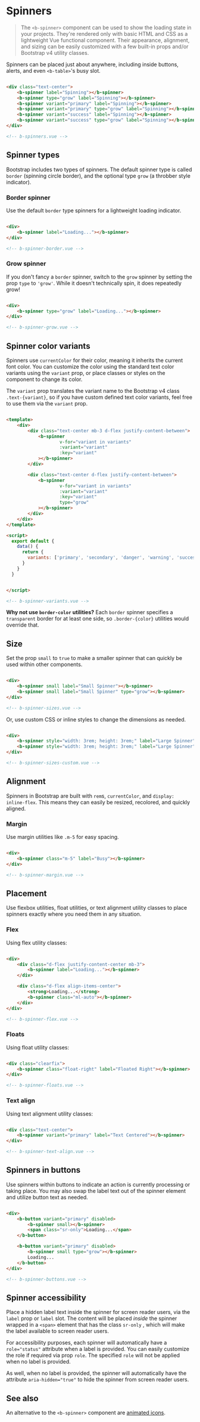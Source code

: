 # Spinners

> The `<b-spinner>` component can be used to show the loading state in your projects. They're
> rendered only with basic HTML and CSS as a lightweight Vue functional component. Their appearance,
> alignment, and sizing can be easily customized with a few built-in props and/or Bootstrap v4
> utility classes.

Spinners can be placed just about anywhere, including inside buttons, alerts, and even `<b-table>`'s busy slot.

```html

<div class="text-center">
    <b-spinner label="Spinning"></b-spinner>
    <b-spinner type="grow" label="Spinning"></b-spinner>
    <b-spinner variant="primary" label="Spinning"></b-spinner>
    <b-spinner variant="primary" type="grow" label="Spinning"></b-spinner>
    <b-spinner variant="success" label="Spinning"></b-spinner>
    <b-spinner variant="success" type="grow" label="Spinning"></b-spinner>
</div>

<!-- b-spinners.vue -->
```

## Spinner types

Bootstrap includes two types of spinners. The default spinner type is called `border` (spinning circle border), and the
optional type `grow` (a throbber style indicator).

### Border spinner

Use the default `border` type spinners for a lightweight loading indicator.

```html

<div>
    <b-spinner label="Loading..."></b-spinner>
</div>

<!-- b-spinner-border.vue -->
```

### Grow spinner

If you don't fancy a `border` spinner, switch to the `grow` spinner by setting the prop `type` to
`'grow'`. While it doesn't technically spin, it does repeatedly grow!

```html

<div>
    <b-spinner type="grow" label="Loading..."></b-spinner>
</div>

<!-- b-spinner-grow.vue -->
```

## Spinner color variants

Spinners use `currentColor` for their color, meaning it inherits the current font color. You can customize the color
using the standard text color variants using the `variant` prop, or place classes or styles on the component to change
its color.

The `variant` prop translates the variant name to the Bootstrap v4 class `.text-{variant}`, so if you have custom
defined text color variants, feel free to use them via the `variant` prop.

```html

<template>
    <div>
        <div class="text-center mb-3 d-flex justify-content-between">
            <b-spinner
                    v-for="variant in variants"
                    :variant="variant"
                    :key="variant"
            ></b-spinner>
        </div>

        <div class="text-center d-flex justify-content-between">
            <b-spinner
                    v-for="variant in variants"
                    :variant="variant"
                    :key="variant"
                    type="grow"
            ></b-spinner>
        </div>
    </div>
</template>

<script>
  export default {
    data() {
      return {
        variants: ['primary', 'secondary', 'danger', 'warning', 'success', 'info', 'light', 'dark']
      }
    }
  }


</script>

<!-- b-spinner-variants.vue -->
```

**Why not use `border-color` utilities?** Each `border` spinner specifies a `transparent` border for at least one side,
so `.border-{color}` utilities would override that.

## Size

Set the prop `small` to `true` to make a smaller spinner that can quickly be used within other components.

```html

<div>
    <b-spinner small label="Small Spinner"></b-spinner>
    <b-spinner small label="Small Spinner" type="grow"></b-spinner>
</div>

<!-- b-spinner-sizes.vue -->
```

Or, use custom CSS or inline styles to change the dimensions as needed.

```html

<div>
    <b-spinner style="width: 3rem; height: 3rem;" label="Large Spinner"></b-spinner>
    <b-spinner style="width: 3rem; height: 3rem;" label="Large Spinner" type="grow"></b-spinner>
</div>

<!-- b-spinner-sizes-custom.vue -->
```

## Alignment

Spinners in Bootstrap are built with `rem`s, `currentColor`, and `display: inline-flex`. This means they can easily be
resized, recolored, and quickly aligned.

### Margin

Use margin utilities like `.m-5` for easy spacing.

```html

<div>
    <b-spinner class="m-5" label="Busy"></b-spinner>
</div>

<!-- b-spinner-margin.vue -->
```

## Placement

Use flexbox utilities, float utilities, or text alignment utility classes to place spinners exactly where you need them
in any situation.

### Flex

Using flex utility classes:

```html

<div>
    <div class="d-flex justify-content-center mb-3">
        <b-spinner label="Loading..."></b-spinner>
    </div>

    <div class="d-flex align-items-center">
        <strong>Loading...</strong>
        <b-spinner class="ml-auto"></b-spinner>
    </div>
</div>

<!-- b-spinner-flex.vue -->
```

### Floats

Using float utility classes:

```html

<div class="clearfix">
    <b-spinner class="float-right" label="Floated Right"></b-spinner>
</div>

<!-- b-spinner-floats.vue -->
```

### Text align

Using text alignment utility classes:

```html

<div class="text-center">
    <b-spinner variant="primary" label="Text Centered"></b-spinner>
</div>

<!-- b-spinner-text-align.vue -->
```

## Spinners in buttons

Use spinners within buttons to indicate an action is currently processing or taking place. You may also swap the label
text out of the spinner element and utilize button text as needed.

```html

<div>
    <b-button variant="primary" disabled>
        <b-spinner small></b-spinner>
        <span class="sr-only">Loading...</span>
    </b-button>

    <b-button variant="primary" disabled>
        <b-spinner small type="grow"></b-spinner>
        Loading...
    </b-button>
</div>

<!-- b-spinner-buttons.vue -->
```

## Spinner accessibility

Place a hidden label text inside the spinner for screen reader users, via the `label` prop or
`label` slot. The content will be placed _inside_ the spinner wrapped in a `<span>` element that has the class `sr-only`
, which will make the label available to screen reader users.

For accessibility purposes, each spinner will automatically have a `role="status"` attribute when a label is provided.
You can easily customize the role if required via prop `role`. The specified
`role` will not be applied when no label is provided.

As well, when no label is provided, the spinner will automatically have the attribute
`aria-hidden="true"` to hide the spinner from screen reader users.

## See also

An alternative to the `<b-spinner>` component are [animated icons](/docs/icons/#animated-icons).

<!-- Component reference added automatically from component package.json -->
